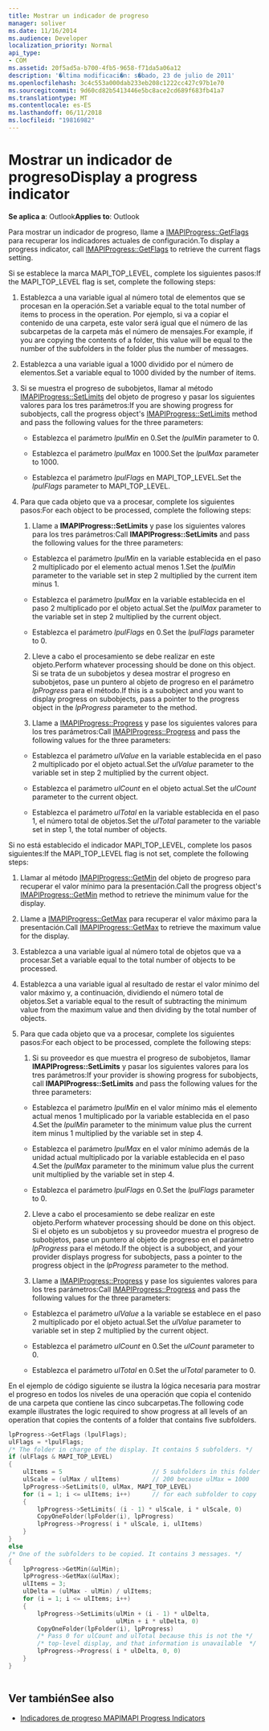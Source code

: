 ```yaml
---
title: Mostrar un indicador de progreso
manager: soliver
ms.date: 11/16/2014
ms.audience: Developer
localization_priority: Normal
api_type:
- COM
ms.assetid: 20f5ad5a-b700-4fb5-9658-f71da5a06a12
description: '�ltima modificaci�n: s�bado, 23 de julio de 2011'
ms.openlocfilehash: 3c4c553a000dab233eb208c1222cc427c97b1e70
ms.sourcegitcommit: 9d60cd82b5413446e5bc8ace2cd689f683fb41a7
ms.translationtype: MT
ms.contentlocale: es-ES
ms.lasthandoff: 06/11/2018
ms.locfileid: "19816982"
---
```

# <a name="display-a-progress-indicator"></a><span data-ttu-id="695f7-103">Mostrar un indicador de progreso</span><span class="sxs-lookup"><span data-stu-id="695f7-103">Display a progress indicator</span></span>
 
<span data-ttu-id="695f7-104">**Se aplica a**: Outlook</span><span class="sxs-lookup"><span data-stu-id="695f7-104">**Applies to**: Outlook</span></span> 
  
<span data-ttu-id="695f7-105">Para mostrar un indicador de progreso, llame a [IMAPIProgress::GetFlags](imapiprogress-getflags.md) para recuperar los indicadores actuales de configuración.</span><span class="sxs-lookup"><span data-stu-id="695f7-105">To display a progress indicator, call [IMAPIProgress::GetFlags](imapiprogress-getflags.md) to retrieve the current flags setting.</span></span> 
  
<span data-ttu-id="695f7-106">Si se establece la marca MAPI_TOP_LEVEL, complete los siguientes pasos:</span><span class="sxs-lookup"><span data-stu-id="695f7-106">If the MAPI_TOP_LEVEL flag is set, complete the following steps:</span></span>
  
1. <span data-ttu-id="695f7-107">Establezca a una variable igual al número total de elementos que se procesan en la operación.</span><span class="sxs-lookup"><span data-stu-id="695f7-107">Set a variable equal to the total number of items to process in the operation.</span></span> <span data-ttu-id="695f7-108">Por ejemplo, si va a copiar el contenido de una carpeta, este valor será igual que el número de las subcarpetas de la carpeta más el número de mensajes.</span><span class="sxs-lookup"><span data-stu-id="695f7-108">For example, if you are copying the contents of a folder, this value will be equal to the number of the subfolders in the folder plus the number of messages.</span></span> 
    
2. <span data-ttu-id="695f7-109">Establezca a una variable igual a 1000 dividido por el número de elementos.</span><span class="sxs-lookup"><span data-stu-id="695f7-109">Set a variable equal to 1000 divided by the number of items.</span></span> 
    
3. <span data-ttu-id="695f7-110">Si se muestra el progreso de subobjetos, llamar al método [IMAPIProgress::SetLimits](imapiprogress-setlimits.md) del objeto de progreso y pasar los siguientes valores para los tres parámetros:</span><span class="sxs-lookup"><span data-stu-id="695f7-110">If you are showing progress for subobjects, call the progress object's [IMAPIProgress::SetLimits](imapiprogress-setlimits.md) method and pass the following values for the three parameters:</span></span> 
    
   - <span data-ttu-id="695f7-111">Establezca el parámetro _lpulMin_ en 0.</span><span class="sxs-lookup"><span data-stu-id="695f7-111">Set the  _lpulMin_ parameter to 0.</span></span> 
    
   - <span data-ttu-id="695f7-112">Establezca el parámetro _lpulMax_ en 1000.</span><span class="sxs-lookup"><span data-stu-id="695f7-112">Set the  _lpulMax_ parameter to 1000.</span></span> 
    
   - <span data-ttu-id="695f7-113">Establezca el parámetro _lpulFlags_ en MAPI_TOP_LEVEL.</span><span class="sxs-lookup"><span data-stu-id="695f7-113">Set the  _lpulFlags_ parameter to MAPI_TOP_LEVEL.</span></span> 
    
4. <span data-ttu-id="695f7-114">Para que cada objeto que va a procesar, complete los siguientes pasos:</span><span class="sxs-lookup"><span data-stu-id="695f7-114">For each object to be processed, complete the following steps:</span></span>
    
   1. <span data-ttu-id="695f7-115">Llame a **IMAPIProgress::SetLimits** y pase los siguientes valores para los tres parámetros:</span><span class="sxs-lookup"><span data-stu-id="695f7-115">Call **IMAPIProgress::SetLimits** and pass the following values for the three parameters:</span></span> 
      
     - <span data-ttu-id="695f7-116">Establezca el parámetro _lpulMin_ en la variable establecida en el paso 2 multiplicado por el elemento actual menos 1.</span><span class="sxs-lookup"><span data-stu-id="695f7-116">Set the  _lpulMin_ parameter to the variable set in step 2 multiplied by the current item minus 1.</span></span> 
      
     - <span data-ttu-id="695f7-117">Establezca el parámetro _lpulMax_ en la variable establecida en el paso 2 multiplicado por el objeto actual.</span><span class="sxs-lookup"><span data-stu-id="695f7-117">Set the  _lpulMax_ parameter to the variable set in step 2 multiplied by the current object.</span></span> 
      
     - <span data-ttu-id="695f7-118">Establezca el parámetro _lpulFlags_ en 0.</span><span class="sxs-lookup"><span data-stu-id="695f7-118">Set the  _lpulFlags_ parameter to 0.</span></span> 
      
   2. <span data-ttu-id="695f7-119">Lleve a cabo el procesamiento se debe realizar en este objeto.</span><span class="sxs-lookup"><span data-stu-id="695f7-119">Perform whatever processing should be done on this object.</span></span> <span data-ttu-id="695f7-120">Si se trata de un subobjetos y desea mostrar el progreso en subobjetos, pase un puntero al objeto de progreso en el parámetro _lpProgress_ para el método.</span><span class="sxs-lookup"><span data-stu-id="695f7-120">If this is a subobject and you want to display progress on subobjects, pass a pointer to the progress object in the  _lpProgress_ parameter to the method.</span></span> 
      
   3. <span data-ttu-id="695f7-121">Llame a [IMAPIProgress::Progress](imapiprogress-progress.md) y pase los siguientes valores para los tres parámetros:</span><span class="sxs-lookup"><span data-stu-id="695f7-121">Call [IMAPIProgress::Progress](imapiprogress-progress.md) and pass the following values for the three parameters:</span></span> 
      
     - <span data-ttu-id="695f7-122">Establezca el parámetro _ulValue_ en la variable establecida en el paso 2 multiplicado por el objeto actual.</span><span class="sxs-lookup"><span data-stu-id="695f7-122">Set the  _ulValue_ parameter to the variable set in step 2 multiplied by the current object.</span></span> 
      
     - <span data-ttu-id="695f7-123">Establezca el parámetro _ulCount_ en el objeto actual.</span><span class="sxs-lookup"><span data-stu-id="695f7-123">Set the  _ulCount_ parameter to the current object.</span></span> 
      
     - <span data-ttu-id="695f7-124">Establezca el parámetro _ulTotal_ en la variable establecida en el paso 1, el número total de objetos.</span><span class="sxs-lookup"><span data-stu-id="695f7-124">Set the  _ulTotal_ parameter to the variable set in step 1, the total number of objects.</span></span> 
    
<span data-ttu-id="695f7-125">Si no está establecido el indicador MAPI_TOP_LEVEL, complete los pasos siguientes:</span><span class="sxs-lookup"><span data-stu-id="695f7-125">If the MAPI_TOP_LEVEL flag is not set, complete the following steps:</span></span>
  
1. <span data-ttu-id="695f7-126">Llamar al método [IMAPIProgress::GetMin](imapiprogress-getmin.md) del objeto de progreso para recuperar el valor mínimo para la presentación.</span><span class="sxs-lookup"><span data-stu-id="695f7-126">Call the progress object's [IMAPIProgress::GetMin](imapiprogress-getmin.md) method to retrieve the minimum value for the display.</span></span> 
    
2. <span data-ttu-id="695f7-127">Llame a [IMAPIProgress::GetMax](imapiprogress-getmax.md) para recuperar el valor máximo para la presentación.</span><span class="sxs-lookup"><span data-stu-id="695f7-127">Call [IMAPIProgress::GetMax](imapiprogress-getmax.md) to retrieve the maximum value for the display.</span></span> 
    
3. <span data-ttu-id="695f7-128">Establezca a una variable igual al número total de objetos que va a procesar.</span><span class="sxs-lookup"><span data-stu-id="695f7-128">Set a variable equal to the total number of objects to be processed.</span></span> 
    
4. <span data-ttu-id="695f7-129">Establezca a una variable igual al resultado de restar el valor mínimo del valor máximo y, a continuación, dividiendo el número total de objetos.</span><span class="sxs-lookup"><span data-stu-id="695f7-129">Set a variable equal to the result of subtracting the minimum value from the maximum value and then dividing by the total number of objects.</span></span>
    
5. <span data-ttu-id="695f7-130">Para que cada objeto que va a procesar, complete los siguientes pasos:</span><span class="sxs-lookup"><span data-stu-id="695f7-130">For each object to be processed, complete the following steps:</span></span>
    
   1. <span data-ttu-id="695f7-131">Si su proveedor es que muestra el progreso de subobjetos, llamar **IMAPIProgress::SetLimits** y pasar los siguientes valores para los tres parámetros:</span><span class="sxs-lookup"><span data-stu-id="695f7-131">If your provider is showing progress for subobjects, call **IMAPIProgress::SetLimits** and pass the following values for the three parameters:</span></span> 
      
     - <span data-ttu-id="695f7-132">Establezca el parámetro _lpulMin_ en el valor mínimo más el elemento actual menos 1 multiplicado por la variable establecida en el paso 4.</span><span class="sxs-lookup"><span data-stu-id="695f7-132">Set the  _lpulMin_ parameter to the minimum value plus the current item minus 1 multiplied by the variable set in step 4.</span></span> 
      
     - <span data-ttu-id="695f7-133">Establezca el parámetro _lpulMax_ en el valor mínimo además de la unidad actual multiplicado por la variable establecida en el paso 4.</span><span class="sxs-lookup"><span data-stu-id="695f7-133">Set the  _lpulMax_ parameter to the minimum value plus the current unit multiplied by the variable set in step 4.</span></span> 
      
     - <span data-ttu-id="695f7-134">Establezca el parámetro _lpulFlags_ en 0.</span><span class="sxs-lookup"><span data-stu-id="695f7-134">Set the  _lpulFlags_ parameter to 0.</span></span> 
      
   2. <span data-ttu-id="695f7-135">Lleve a cabo el procesamiento se debe realizar en este objeto.</span><span class="sxs-lookup"><span data-stu-id="695f7-135">Perform whatever processing should be done on this object.</span></span> <span data-ttu-id="695f7-136">Si el objeto es un subobjetos y su proveedor muestra el progreso de subobjetos, pase un puntero al objeto de progreso en el parámetro _lpProgress_ para el método.</span><span class="sxs-lookup"><span data-stu-id="695f7-136">If the object is a subobject, and your provider displays progress for subobjects, pass a pointer to the progress object in the  _lpProgress_ parameter to the method.</span></span> 
      
   3. <span data-ttu-id="695f7-137">Llame a [IMAPIProgress::Progress](imapiprogress-progress.md) y pase los siguientes valores para los tres parámetros:</span><span class="sxs-lookup"><span data-stu-id="695f7-137">Call [IMAPIProgress::Progress](imapiprogress-progress.md) and pass the following values for the three parameters:</span></span> 
      
     - <span data-ttu-id="695f7-138">Establezca el parámetro _ulValue_ a la variable se establece en el paso 2 multiplicado por el objeto actual.</span><span class="sxs-lookup"><span data-stu-id="695f7-138">Set the  _ulValue_ parameter to variable set in step 2 multiplied by the current object.</span></span> 
      
     - <span data-ttu-id="695f7-139">Establezca el parámetro _ulCount_ en 0.</span><span class="sxs-lookup"><span data-stu-id="695f7-139">Set the  _ulCount_ parameter to 0.</span></span> 
      
     - <span data-ttu-id="695f7-140">Establezca el parámetro _ulTotal_ en 0.</span><span class="sxs-lookup"><span data-stu-id="695f7-140">Set the  _ulTotal_ parameter to 0.</span></span> 
    
<span data-ttu-id="695f7-141">En el ejemplo de código siguiente se ilustra la lógica necesaria para mostrar el progreso en todos los niveles de una operación que copia el contenido de una carpeta que contiene las cinco subcarpetas.</span><span class="sxs-lookup"><span data-stu-id="695f7-141">The following code example illustrates the logic required to show progress at all levels of an operation that copies the contents of a folder that contains five subfolders.</span></span> 
  
```cpp
lpProgress->GetFlags (lpulFlags);
ulFlags = *lpulFlags;
/* The folder in charge of the display. It contains 5 subfolders. */
if (ulFlags & MAPI_TOP_LEVEL)
{
    ulItems = 5                         // 5 subfolders in this folder
    ulScale = (ulMax / ulItems)         // 200 because ulMax = 1000
    lpProgress->SetLimits(0, ulMax, MAPI_TOP_LEVEL)
    for (i = 1; i <= ulItems; i++)      // for each subfolder to copy
    {
        lpProgress->SetLimits( (i - 1) * ulScale, i * ulScale, 0)
        CopyOneFolder(lpFolder(i), lpProgress)
        lpProgress->Progress( i * ulScale, i, ulItems)
    }
}
else
/* One of the subfolders to be copied. It contains 3 messages. */
{
    lpProgress->GetMin(&ulMin);
    lpProgress->GetMax(&ulMax);
    ulItems = 3;
    ulDelta = (ulMax - ulMin) / ulItems;
    for (i = 1; i <= ulItems; i++)
    {
        lpProgress->SetLimits(ulMin + (i - 1) * ulDelta,
                              ulMin + i * ulDelta, 0)
        CopyOneFolder(lpFolder(i), lpProgress)
        /* Pass 0 for ulCount and ulTotal because this is not the */
        /* top-level display, and that information is unavailable  */
        lpProgress->Progress( i * ulDelta, 0, 0)
    }
}
 
```

## <a name="see-also"></a><span data-ttu-id="695f7-142">Ver también</span><span class="sxs-lookup"><span data-stu-id="695f7-142">See also</span></span>

- [<span data-ttu-id="695f7-143">Indicadores de progreso MAPI</span><span class="sxs-lookup"><span data-stu-id="695f7-143">MAPI Progress Indicators</span></span>](mapi-progress-indicators.md)


